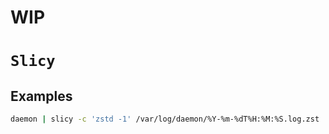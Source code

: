 # WIP
# `Slicy`

## Examples

```sh
daemon | slicy -c 'zstd -1' /var/log/daemon/%Y-%m-%dT%H:%M:%S.log.zst
```
